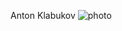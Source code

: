 Anton Klabukov
![photo](https://user-images.githubusercontent.com/48721596/171994465-8a883853-29ed-4533-932f-915178dd6c51.jpg)

